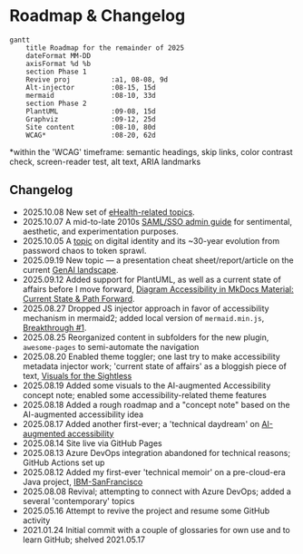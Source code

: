 # Roadmap & Changelog

```mermaid
gantt
    title Roadmap for the remainder of 2025
    dateFormat MM-DD
    axisFormat %d %b
    section Phase 1
    Revive proj          :a1, 08-08, 9d
    Alt-injector         :08-15, 15d
    mermaid              :08-10, 33d
    section Phase 2
    PlantUML             :09-08, 15d
    Graphviz             :09-12, 25d
    Site content         :08-10, 80d
    WCAG*                :08-20, 62d
```

*within the 'WCAG' timeframe: semantic headings, skip links, color contrast check, screen-reader test, alt text, ARIA landmarks

## Changelog

- 2025.10.08 New set of [eHealth-related topics](../sec_ehealth/index.md).
- 2025.10.07 A mid-to-late 2010s [SAML/SSO admin guide](../sec_net-sec/saml-admin.md) for sentimental, aesthetic, and experimentation purposes. 
- 2025.10.05 A [topic](../sec_freeform/identity.md) on digital identity and its ~30-year evolution from password chaos to token sprawl.
- 2025.09.19 New topic — a presentation cheat sheet/report/article on the current [GenAI landscape](../sec_freeform/gen-ai-landscape-primer.md).
- 2025.09.12 Added support for PlantUML, as well as a current state of affairs before I move forward, [Diagram Accessibility in MkDocs Material: Current State & Path Forward](../sec_accss/mkdocs-mermaid-plantuml-graphviz.md).
- 2025.08.27 Dropped JS injector approach in favor of accessibility mechanism in mermaid2; added local version of `mermaid.min.js`, [Breakthrough #1](../sec_accss/mermaid-beyond-reach.md).
- 2025.08.25 Reorganized content in subfolders for the new plugin, `awesome-pages` to semi-automate the navigation
- 2025.08.20 Enabled theme toggler; one last try to make accessibility metadata injector work; 'current state of affairs' as a bloggish piece of text, [Visuals for the Sightless](../sec_accss/visuals-for-the-sightless.md)  
- 2025.08.19 Added some visuals to the AI-augmented Accessibility concept note; enabled some accessibility-related theme features
- 2025.08.18 Added a rough roadmap and a "concept note" based on the AI-augmented accessibility idea
- 2025.08.17 Added another first-ever; a 'technical daydream' on [AI-augmented accessibility](../sec_freeform/ai-accessibility.md)
- 2025.08.14 Site live via GitHub Pages
- 2025.08.13 Azure DevOps integration abandoned for technical reasons; GitHub Actions set up
- 2025.08.12 Added my first-ever 'technical memoir' on a pre-cloud-era Java project, [IBM-SanFrancisco](../sec_freeform/ibm-sanfran.md)
- 2025.08.08 Revival; attempting to connect with Azure DevOps; added a several 'contemporary' topics
- 2025.05.16 Attempt to revive the project and resume some GitHub activity
- 2021.01.24 Initial commit with a couple of glossaries for own use and to learn GitHub; shelved 2021.05.17

